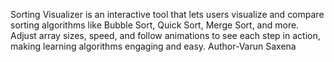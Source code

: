 Sorting Visualizer is an interactive tool that lets users visualize and compare sorting algorithms like Bubble Sort, Quick Sort, Merge Sort, and more. Adjust array sizes, speed, and follow animations to see each step in action, making learning algorithms engaging and easy.
Author-Varun Saxena
